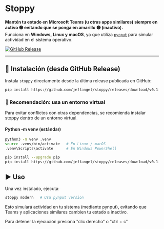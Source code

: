 # Stoppy

**Mantén tu estado en Microsoft Teams (u otras apps similares) siempre en activo 🟢 evitando que se ponga en amarillo 🟡 (inactivo).**  
Funciona en **Windows, Linux y macOS**, ya que utiliza [`pynput`](https://pypi.org/project/pynput/) para simular actividad en el sistema operativo.

[![GitHub Release](https://img.shields.io/github/v/release/jeffangel/stoppy?style=flat-square)](https://github.com/jeffangel/stoppy/releases/latest)

---

## 🚀 Instalación (desde GitHub Release)

Instala `stoppy` directamente desde la última release publicada en GitHub:

```bash
pip install https://github.com/jeffangel/stoppy/releases/download/v0.1.0/stoppy-0.1.0-py3-none-any.whl
```

### 🐍 Recomendación: usa un entorno virtual

Para evitar conflictos con otras dependencias, se recomienda instalar stoppy dentro de un entorno virtual.

#### Python -m venv (estándar)

```bash
python3 -m venv .venv
source .venv/bin/activate   # En Linux / macOS
.venv\Scripts\activate      # En Windows PowerShell

pip install --upgrade pip
pip install https://github.com/jeffangel/stoppy/releases/download/v0.1.0/stoppy-0.1.0-py3-none-any.whl
```


## ▶️ Uso

Una vez instalado, ejecuta:

```bash
stoppy modern   # Usa pynput version
```

Esto simulará actividad en tu sistema (mediante pynput), evitando que Teams y aplicaciones similares cambien tu estado a inactivo.

Para detener la ejecución presiona "clic derecho" o "ctrl + c"